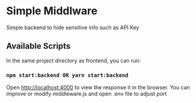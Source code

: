 # Simple Middlware

Simple backend to hide sensitive info such as API Key

## Available Scripts

In the same project directory as frontend, you can run:

### `npm start:backend OR yarn start:backend `

Open [http://localhost:4000](http://localhost:3000) to view the response it in the browser.
You can improve or modify middleware.js and open .env file to adjust port
